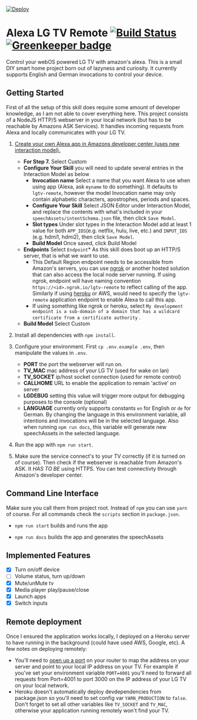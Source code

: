 
[![Deploy](https://www.herokucdn.com/deploy/button.svg)](https://heroku.com/deploy)

# Alexa LG TV Remote [![Build Status](https://travis-ci.org/voydz/alexa-lgtv-remote.svg?branch=master)](https://travis-ci.org/voydz/alexa-lgtv-remote) [![Greenkeeper badge](https://badges.greenkeeper.io/pparedes1/alexa-lgtv-remote.svg)](https://greenkeeper.io/)



Control your webOS powered LG TV with amazon's alexa. This is a small DIY smart home project born out of lazyness and curiosity. It currently supports English and German invocations to control your device. 

## Getting Started

First of all the setup of this skill does require some  amount of developer knowledge, as I am not able to cover everything here. This project consists of a NodeJS HTTP/S webserver in your local network (but has to be reachable by Amazons ASK Services). It handles incoming requests from Alexa and locally communicates with your LG TV.

1. [Create your own Alexa app in Amazons developer center (uses new interaction model).](https://developer.amazon.com/docs/devconsole/create-a-skill-and-choose-the-interaction-model.html)

    * **For Step 7.** Select Custom
    *   **Configure Your Skill** you will need to update several entries in the Interaction Model as below
        * **Invocation name** Select a name that you want Alexa to use when using app (Alexa, ask `myname` to do something). It defaults to `lgtv-remote`, however the model Invocation name may only contain alphabetic characters, apostrophes, periods and spaces.
        * **Configure Your Skill** Select JSON Editor under Interaction Model, and replace the contents with what's included in your `speechAssets/intentSchema.json`  file, then click `Save Model`.
        * **Slot types** Under slot types in the Interaction Model add at least 1 value for both `APP_IDS`(e.g. netflix, hulu, live, etc.) and `INPUT_IDS` (e.g. hdmi1, hdmi2), then click `Save Model`.
        *  **Build Model** Once saved, click Build Model
    *   **Endpoints** Select `Endpoint`* As this skill does boot up an HTTP/S server, that is what we want to use.
        * This Default Region endpoint needs to be accessible from Amazon's servers, you can use [ngrok](https://ngrok.com/) or another hosted solution that can also access the local node server running. If using ngrok, endpoint will have naming convention `https://<id>.ngrok.io/lgtv-remote` to reflect calling of the app. Similarly if using [heroku](https://www.heroku.com) or AWS, would need to specify the `lgtv-remote` application endpoint to enable Alexa to call this app.  
        * If using something like ngrok or heroku, select `My development endpoint is a sub-domain of a domain that has a wildcard certificate from a certificate authority` .
    * **Build Model** Select Custom
        
2. Install all dependencies with `npm install`.

3. Configure your environment. First `cp .env.example .env`, then manipulate the values in `.env`.

    * **PORT** the port the webserver will run on.
    * **TV_MAC** mac address of your LG TV (used for wake on lan)
    * **TV_SOCKET** ip/host socket connection (used for remote control)
    * **CALLHOME** URL to enable the application to remain 'active' on server
    * **LGDEBUG** setting  this value will trigger more output for debugging purposes to the console (optional)
    * **LANGUAGE** currently only supports constants `en` for English or `de` for German. By changing the language in this environment variable, all intentions and invocations will be in the selected language. Also when running `npm run docs`, this variable will generate new speechAssets in the selected language. 


4. Run the app with `npm run start`.

5. Make sure the service connect's to your TV correctly (if it is turned on of course). Then check if the webserver is reachable from Amazon's ASK. It *HAS TO BE* using HTTPS. You can test connectivty through Amazon's developer center.

## Command Line Interface

Make sure you call them from project root. Instead of `npm` you can use `yarn` of course. For all commands check the `scripts` section in `package.json`.

* `npm run start`
 builds and runs the app

* `npm run docs`
builds the app and generates the speechAssets

## Implemented Features

* [x] Turn on/off device
* [ ] Volume status, turn up/down
* [x] Mute/unMute tv
* [x] Media player play/pause/close
* [x] Launch apps
* [x] Switch inputs

## Remote deployment
Once I ensured the application works locally, I deployed on a Heroku server to have running in the background (could have used AWS, Google, etc). A few notes on deploying remotely:

 - You'll need to [open up a port](https://portforward.com/router.htm) on your router to map the address on your server and point to your local IP address on your TV. For example if you've set your environment variable `PORT=4001` you'll need to forward all requests from Port=4001 to port 3000 on the IP address of your LG TV on your local network.  
 - Heroku doesn't automatically deploy devdependencies from package.json so you'll need to set config var `YARN_PRODUCTION` to `false`. Don't forget to set all other variables like `TV_SOCKET` and `TV_MAC`, otherwise your application running remotely won't find your TV. 
